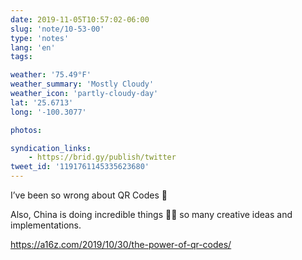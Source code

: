```yaml
---
date: 2019-11-05T10:57:02-06:00
slug: 'note/10-53-00'
type: 'notes'
lang: 'en'
tags:

weather: '75.49°F'
weather_summary: 'Mostly Cloudy'
weather_icon: 'partly-cloudy-day'
lat: '25.6713'
long: '-100.3077'

photos:

syndication_links:
    - https://brid.gy/publish/twitter
tweet_id: '1191761145335623680'
---
```

I’ve been so wrong about QR Codes 🤯

Also, China is doing  incredible things 👏🏼 so many creative ideas and implementations.

https://a16z.com/2019/10/30/the-power-of-qr-codes/
